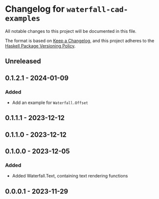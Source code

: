 # Changelog for `waterfall-cad-examples`

All notable changes to this project will be documented in this file.

The format is based on [Keep a Changelog](https://keepachangelog.com/en/1.0.0/),
and this project adheres to the
[Haskell Package Versioning Policy](https://pvp.haskell.org/).

## Unreleased

## 0.1.2.1 - 2024-01-09 

### Added 

- Add an example for `Waterfall.Offset`

## 0.1.1.1 - 2023-12-12 

## 0.1.1.0 - 2023-12-12 

## 0.1.0.0 - 2023-12-05 

### Added

- Added Waterfall.Text, containing text rendering functions

## 0.0.0.1 - 2023-11-29
